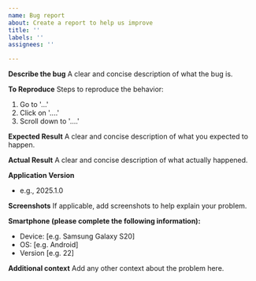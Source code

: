 ```yaml
---
name: Bug report
about: Create a report to help us improve
title: ''
labels: ''
assignees: ''

---
```


**Describe the bug**
A clear and concise description of what the bug is.

**To Reproduce**
Steps to reproduce the behavior:
1. Go to '...'
2. Click on '....'
3. Scroll down to '....'

**Expected Result**
A clear and concise description of what you expected to happen.

**Actual Result**
A clear and concise description of what actually happened.

**Application Version**
- e.g., 2025.1.0

**Screenshots**
If applicable, add screenshots to help explain your problem.

**Smartphone (please complete the following information):**
 - Device: [e.g. Samsung Galaxy S20]
 - OS: [e.g. Android]
 - Version [e.g. 22]

**Additional context**
Add any other context about the problem here.
